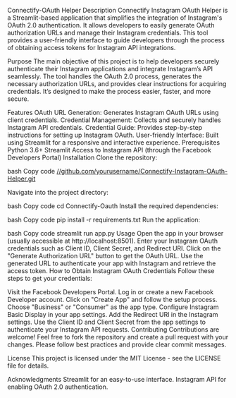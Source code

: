 Connectify-OAuth Helper
Description
Connectify Instagram OAuth Helper is a Streamlit-based application that simplifies the integration of Instagram's OAuth 2.0 authentication. It allows developers to easily generate OAuth authorization URLs and manage their Instagram credentials. This tool provides a user-friendly interface to guide developers through the process of obtaining access tokens for Instagram API integrations.

Purpose
The main objective of this project is to help developers securely authenticate their Instagram applications and integrate Instagram’s API seamlessly. The tool handles the OAuth 2.0 process, generates the necessary authorization URLs, and provides clear instructions for acquiring credentials. It’s designed to make the process easier, faster, and more secure.

Features
OAuth URL Generation: Generates Instagram OAuth URLs using client credentials.
Credential Management: Collects and securely handles Instagram API credentials.
Credential Guide: Provides step-by-step instructions for setting up Instagram OAuth.
User-friendly Interface: Built using Streamlit for a responsive and interactive experience.
Prerequisites
Python 3.6+
Streamlit
Access to Instagram API (through the Facebook Developers Portal)
Installation
Clone the repository:

bash
Copy code
[//github.com/yourusername/Connectify-Instagram-OAuth-Helper.git](https://github.com/Cloudy0006/connectify-oauth)

Navigate into the project directory:

bash
Copy code
cd Connectify-Oauth
Install the required dependencies:

bash
Copy code
pip install -r requirements.txt
Run the application:

bash
Copy code
streamlit run app.py
Usage
Open the app in your browser (usually accessible at http://localhost:8501).
Enter your Instagram OAuth credentials such as Client ID, Client Secret, and Redirect URI.
Click on the "Generate Authorization URL" button to get the OAuth URL.
Use the generated URL to authenticate your app with Instagram and retrieve the access token.
How to Obtain Instagram OAuth Credentials
Follow these steps to get your credentials:

Visit the Facebook Developers Portal.
Log in or create a new Facebook Developer account.
Click on "Create App" and follow the setup process.
Choose "Business" or "Consumer" as the app type.
Configure Instagram Basic Display in your app settings.
Add the Redirect URI in the Instagram settings.
Use the Client ID and Client Secret from the app settings to authenticate your Instagram API requests.
Contributing
Contributions are welcome! Feel free to fork the repository and create a pull request with your changes. Please follow best practices and provide clear commit messages.

License
This project is licensed under the MIT License - see the LICENSE file for details.

Acknowledgments
Streamlit for an easy-to-use interface.
Instagram API for enabling OAuth 2.0 authentication.
